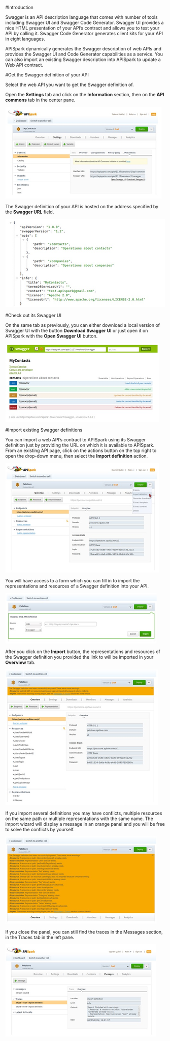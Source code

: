 #Introduction

Swagger is an API description language that comes with number of tools including Swagger UI and Swagger Code Generator. Swagger UI provides a nice HTML presentation of your API’s contract and allows you to test your API by calling it. Swagger Code Generator generates client kits for your API in eight languages.

APISpark dynamically generates the Swagger description of web APIs and provides the Swagger UI and Code Generator capabilities as a service. You can also import an existing Swagger description into APISpark to update a Web API contract.

#Get the Swagger definition of your API

Select the web API you want to get the Swagger definition of.

Open the **Settings** tab and click on the **Information** section, then on the **API commons** tab in the center pane.

![API Commons](images/06.jpg "API Commons")

The Swagger definition of your API is hosted on the address specified by the  **Swagger URL** field.

![API Commons](images/07.jpg "API Commons")

#Check out its Swagger UI

On the same tab as previously, you can either download a local version of Swagger UI with the button **Download Swagger UI** or just open it on APISpark with the   **Open Swagger UI** button.

![API Commons](images/08.jpg "API Commons")

#Import existing Swagger definitions

You can import a web API’s contract to APISpark using its Swagger definition just by providing the URL on which it is available to APISpark.
From an existing API page, click on the actions button on the top right to open the drop-down menu, then select the **Import definition** action.

![API Commons](images/09.jpg "API Commons")

You will have access to a form which you can fill in to import the representations and resources of a Swagger definition into your API.

![API Commons](images/10.jpg "API Commons")

After you click on the **Import** button, the representations and resources of the Swagger definition you provided the link to will be imported in your **Overview** tab.

![API Commons](images/11.jpg "API Commons")

If you import several definitions you may have conflicts, multiple resources on the same path or multiple representations with the same name. The import wizard will display a message in an orange panel and you will be free to solve the conflicts by yourself. 

![API Commons](images/12.jpg "API Commons")

If you close the panel, you can still find the traces in the Messages section, in the Traces tab in the left pane.

![API Commons](images/13.jpg "API Commons")